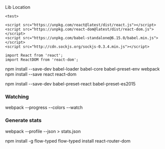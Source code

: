 
Lib Location

`<test>`

`<script src="https://unpkg.com/react@latest/dist/react.js"></script>`  
`<script src="https://unpkg.com/react-dom@latest/dist/react-dom.js"></script>`  
`<script src="https://unpkg.com/babel-standalone@6.15.0/babel.min.js"></script>`  
`<script src="http://cdn.sockjs.org/sockjs-0.3.4.min.js"></script>`  

    
    
    import React from 'react';
    import ReactDOM from 'react-dom';
    
npm install --save-dev babel-loader babel-core babel-preset-env webpack  
npm install --save react react-dom  

npm install --save-dev babel-preset-react babel-preset-es2015  


### Watching
webpack --progress --colors --watch

### Generate stats
webpack --profile --json > stats.json


npm install -g flow-typed
flow-typed install react-router-dom
